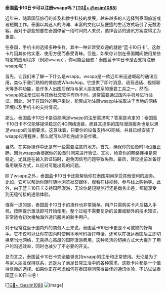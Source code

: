 **泰国蓝卡10日卡可以注册wsapp吗？[[TG💪+ @esim1088](https://t.me/s/esim1088)]**

近年来，随着国际旅行的普及和数字科技的发展，越来越多的人选择到泰国旅游或者短期工作。泰国以其迷人的海滩、丰富的文化以及便捷的生活方式吸引了无数游客。而对于那些想要在泰国停留一段时间的人来说，选择合适的通讯方案变得尤为重要。

在泰国，手机卡的选择多种多样，其中一种非常受欢迎的就是“蓝卡10日卡”。这款卡片因其价格实惠、使用方便而备受青睐。但是，如果你计划在泰国期间使用某些特定的应用程序（例如wsapp），你可能会疑惑：泰国蓝卡10日卡是否支持注册wsapp呢？

首先，让我们来了解一下什么是wsapp。wsapp是一款近年来迅速崛起的通讯应用，类似于我们熟知的微信或WhatsApp。它提供了即时消息、语音通话、视频聊天等多种功能，是许多人出国后保持与家人朋友联系的重要工具之一。然而，wsapp的注册过程与其他社交软件有所不同，通常需要通过国内手机号进行验证。因此，对于在国外的用户来说，能否成功注册wsapp往往取决于当地的网络环境以及手机卡的支持情况。

那么，泰国蓝卡10日卡是否能满足wsapp的注册需求呢？答案是肯定的！泰国蓝卡10日卡不仅能够提供稳定的4G网络连接，而且其提供的国际漫游服务也足以满足wsapp的注册要求。这意味着，只要你的设备支持4G网络，并且已经安装了wsapp应用程序，那么就可以轻松完成注册步骤。

当然，在实际操作中还是有一些需要注意的地方。首先，确保你的设备时间设置正确，因为wsapp会根据你的设备时间来进行验证。其次，检查你的网络连接是否稳定，尤其是在输入验证码时，避免因信号问题导致失败。最后，建议提前准备好备用联系方式，以应对可能出现的问题。

除了wsapp之外，泰国蓝卡10日卡还能帮助你在泰国期间享受其他便利的服务。比如，它可以帮助你随时随地浏览社交媒体、观看在线视频、参与线上购物等。此外，由于蓝卡10日卡支持国际漫游，无论你是短期旅行还是商务出差，都能享受到无缝衔接的通信体验。

值得一提的是，泰国蓝卡10日卡的操作也非常简单。用户只需购买卡片后插入手机，按照提示激活即可开始使用。整个过程不需要复杂的设置或额外的技术知识，非常适合初次接触海外通讯服务的新手用户。

对于经常往返于国内外的商务人士来说，泰国蓝卡10日卡更是不可或缺的好帮手。它不仅可以让你在国内时使用本地号码拨打电话，还可以在抵达泰国后立即切换至当地网络，无需担心高昂的国际漫游费用。这种灵活的切换方式大大提升了用户的沟通效率，同时也减少了不必要的开支。

总而言之，泰国蓝卡10日卡完全能够支持wsapp的注册和正常使用。无论是为了与家人朋友保持联系，还是为了满足日常生活中的各种需求，这款卡片都是一个值得信赖的选择。如果你正在考虑如何在泰国期间获得最佳的通讯体验，不妨试试泰国蓝卡10日卡吧！

[[TG💪+ @esim1088](https://t.me/s/esim1088) ![Image](https://i.postimg.cc/4NQfJmqS/Snipaste-2025-05-13-00-14-12.png)]